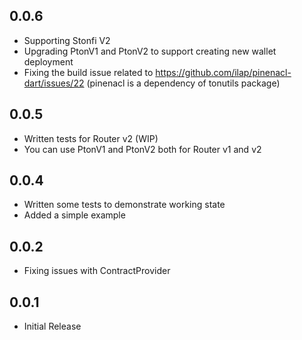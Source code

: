 ## 0.0.6

* Supporting Stonfi V2
* Upgrading PtonV1 and PtonV2 to support creating new wallet deployment
* Fixing the build issue related to https://github.com/ilap/pinenacl-dart/issues/22 (pinenacl is a dependency of tonutils package)

## 0.0.5

* Written tests for Router v2 (WIP)
* You can use PtonV1 and PtonV2 both for Router v1 and v2

## 0.0.4

* Written some tests to demonstrate working state
* Added a simple example

## 0.0.2

* Fixing issues with ContractProvider

## 0.0.1

* Initial Release
